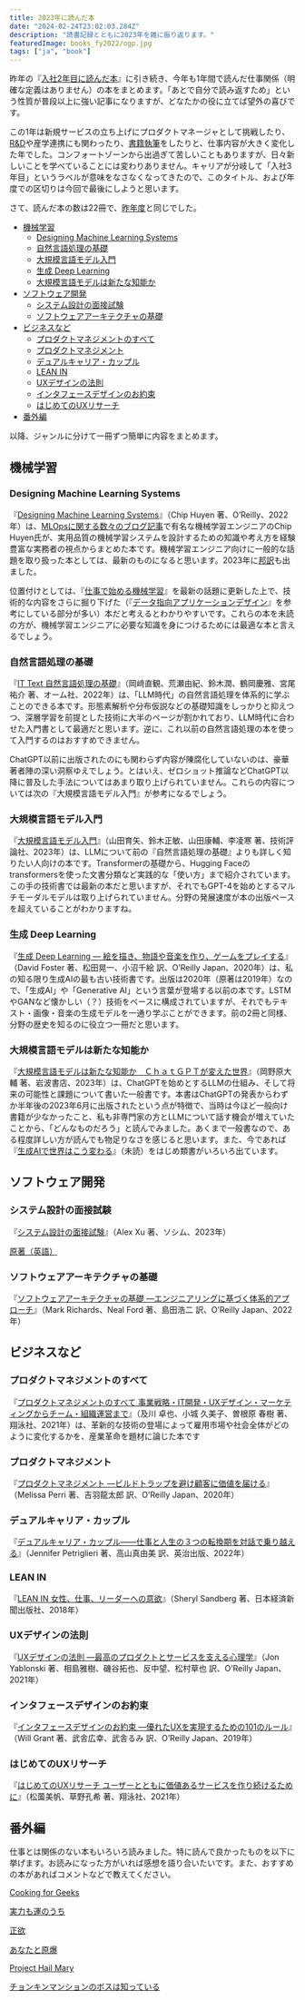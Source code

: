 ```yaml
---
title: 2023年に読んだ本
date: "2024-02-24T23:02:03.284Z"
description: "読書記録とともに2023年を雑に振り返ります。"
featuredImage: books_fy2022/ogp.jpg
tags: ["ja", "book"]
---
```


昨年の『[入社2年目に読んだ本](https://hippocampus-garden.com/books_fy2021/)』に引き続き、今年も1年間で読んだ仕事関係（明確な定義はありません）の本をまとめます。「あとで自分で読み返すため」という性質が普段以上に強い記事になりますが、どなたかの役に立てば望外の喜びです。

この1年は新規サービスの立ち上げにプロダクトマネージャとして挑戦したり、[R&D](https://blog.recruit.co.jp/data/articles/japanese-clip/)や産学連携にも関わったり、[書籍執筆](https://amzn.to/3w4vspJ)をしたりと、仕事内容が大きく変化した年でした。コンフォートゾーンから出過ぎて苦しいこともありますが、日々新しいことを学べていることには変わりありません。キャリアが分岐して「入社3年目」というラベルが意味をなさなくなってきたので、このタイトル、および年度での区切りは今回で最後にしようと思います。

さて、読んだ本の数は22冊で、[昨年度](https://hippocampus-garden.com/books_fy2021/)と同じでした。

- [機械学習](#機械学習)
  - [Designing Machine Learning Systems](#designing-machine-learning-systems)
  - [自然言語処理の基礎](#自然言語処理の基礎)
  - [大規模言語モデル入門](#大規模言語モデル入門)
  - [生成 Deep Learning](#生成-deep-learning)
  - [大規模言語モデルは新たな知能か](#大規模言語モデルは新たな知能か)
- [ソフトウェア開発](#ソフトウェア開発)
  - [システム設計の面接試験](#システム設計の面接試験)
  - [ソフトウェアアーキテクチャの基礎](#ソフトウェアアーキテクチャの基礎)
- [ビジネスなど](#ビジネスなど)
  - [プロダクトマネジメントのすべて](#プロダクトマネジメントのすべて)
  - [プロダクトマネジメント](#プロダクトマネジメント)
  - [デュアルキャリア・カップル](#デュアルキャリアカップル)
  - [LEAN IN](#lean-in)
  - [UXデザインの法則](#uxデザインの法則)
  - [インタフェースデザインのお約束](#インタフェースデザインのお約束)
  - [はじめてのUXリサーチ](#はじめてのuxリサーチ)
- [番外編](#番外編)

以降、ジャンルに分けて一冊ずつ簡単に内容をまとめます。

##  機械学習

### Designing Machine Learning Systems

『[Designing Machine Learning Systems](https://amzn.to/482tDXy)』（Chip Huyen 著、O’Reilly、2022年）は、[MLOpsに関する数々のブログ記事](https://huyenchip.com/)で有名な機械学習エンジニアのChip Huyen氏が、実用品質の機械学習システムを設計するための知識や考え方を経験豊富な実務者の視点からまとめた本です。機械学習エンジニア向けに一般的な話題を取り扱った本としては、最新のものになると思います。2023年に[邦訳](https://amzn.to/3Ssnuy5)も出ました。

位置付けとしては、『[仕事で始める機械学習](仕事ではじめる機械学習)』を最新の話題に更新した上で、技術的な内容をさらに掘り下げた（『[データ指向アプリケーションデザイン](https://hippocampus-garden.com/book_review_kleppmann/)』を参考にしている部分が多い）本だと考えるとわかりやすいです。これらの本を未読の方が、機械学習エンジニアに必要な知識を身につけるためには最適な本と言えるでしょう。

### 自然言語処理の基礎

『[IT Text 自然言語処理の基礎](https://amzn.to/42v0iDP)』（岡﨑直観、荒瀬由紀、鈴木潤、鶴岡慶雅、宮尾祐介 著、オーム社、2022年）は、「LLM時代」の自然言語処理を体系的に学ぶことのできる本です。形態素解析や分布仮説などの基礎知識をしっかりと抑えつつ、深層学習を前提とした技術に大半のページが割かれており、LLM時代に合わせた入門書として最適だと思います。逆に、これ以前の自然言語処理の本を使って入門するのはおすすめできません。

ChatGPT以前に出版されたのにも関わらず内容が陳腐化していないのは、豪華著者陣の深い洞察ゆえでしょう。とはいえ、ゼロショット推論などChatGPT以降に普及した手法についてはあまり取り上げられていません。これらの内容については次の『大規模言語モデル入門』が参考になるでしょう。

### 大規模言語モデル入門

『[大規模言語モデル入門](https://amzn.to/3SOrR7P)』（山田育矢、鈴木正敏、山田康輔、李凌寒 著、技術評論社、2023年）は、LLMについて前の『自然言語処理の基礎』よりも詳しく知りたい人向けの本です。Transformerの基礎から、Hugging Faceのtransformersを使った文書分類など実践的な「使い方」まで紹介されています。この手の技術書では最新の本だと思いますが、それでもGPT-4を始めとするマルチモーダルモデルは取り上げられていません。分野の発展速度が本の出版ペースを超えていることがわかりますね。

### 生成 Deep Learning

『[生成 Deep Learning ― 絵を描き、物語や音楽を作り、ゲームをプレイする](https://amzn.to/497yCYl)』（David Foster 著、松田晃一、小沼千絵 訳、O’Reilly Japan、2020年）は、私の知る限り生成AIの最も古い技術書です。出版は2020年（原著は2019年）なので、「生成AI」や「Generative AI」という言葉が登場する以前の本です。LSTMやGANなど懐かしい（？）技術をベースに構成されていますが、それでもテキスト・画像・音楽の生成モデルを一通り学ぶことができます。前の2冊と同様、分野の歴史を知るのに役立つ一冊だと思います。

### 大規模言語モデルは新たな知能か

『[大規模言語モデルは新たな知能か　ＣｈａｔＧＰＴが変えた世界](https://amzn.to/3SzO3kV)』（岡野原大輔 著、岩波書店、2023年）は、ChatGPTを始めとするLLMの仕組み、そして将来の可能性と課題について書いた一般書です。本書はChatGPTの発表からわずか半年後の2023年6月に出版されたという点が特徴で、当時は今ほど一般向け書籍が少なかったこと、私も非専門家の方とLLMについて話す機会が増えていたことから、「どんなものだろう」と読んでみました。あくまで一般書なので、ある程度詳しい方が読んでも物足りなさを感じると思います。また、今であれば『[生成AIで世界はこう変わる](https://amzn.to/3URlbYl)』（未読）をはじめ類書がいろいろ出ています。

## ソフトウェア開発

### システム設計の面接試験

『[システム設計の面接試験](https://amzn.to/49qhaxS)』（Alex Xu 著、ソシム、2023年）

[原著（英語）](https://amzn.to/3w8wscd)

### ソフトウェアアーキテクチャの基礎

『[ソフトウェアアーキテクチャの基礎 ―エンジニアリングに基づく体系的アプローチ](https://amzn.to/3SSJ3cm)』（Mark Richards、Neal Ford 著、島田浩二 訳、O’Reilly Japan、2022年）

## ビジネスなど

### プロダクトマネジメントのすべて

『[プロダクトマネジメントのすべて 事業戦略・IT開発・UXデザイン・マーケティングからチーム・組織運営まで](https://amzn.to/3uhooFI)』（及川 卓也、小城 久美子、曽根原 春樹 著、翔泳社、2021年）は、革新的な技術の登場によって雇用市場や社会全体がどのように変化するかを、産業革命を題材に論じた本です

### プロダクトマネジメント

『[プロダクトマネジメント ―ビルドトラップを避け顧客に価値を届ける](https://amzn.to/4byMmNa)』（Melissa Perri 著、吉羽龍太郎 訳、O’Reilly Japan、2020年）

### デュアルキャリア・カップル

『[デュアルキャリア・カップル――仕事と人生の３つの転換期を対話で乗り越える](https://amzn.to/3uueWid)』（Jennifer Petriglieri 著、高山真由美 訳、英治出版、2022年）

### LEAN IN

『[LEAN IN 女性、仕事、リーダーへの意欲](https://amzn.to/3OG1n63)』（Sheryl Sandberg 著、日本経済新聞出版社、2018年）

### UXデザインの法則

『[UXデザインの法則 ―最高のプロダクトとサービスを支える心理学](https://amzn.to/4bxL8Sm)』（Jon Yablonski 著、相島雅樹、磯谷拓也、反中望、松村草也 訳、O’Reilly Japan、2021年）

### インタフェースデザインのお約束

『[インタフェースデザインのお約束 ―優れたUXを実現するための101のルール](https://amzn.to/4bxl1es)』（Will Grant 著、武舎広幸、武舎るみ 訳、O’Reilly Japan、2019年）

### はじめてのUXリサーチ

『[はじめてのUXリサーチ ユーザーとともに価値あるサービスを作り続けるために](https://amzn.to/4bzXpWE)』（松薗美帆、草野孔希 著、翔泳社、2021年）

## 番外編

仕事とは関係のない本もいろいろ読みました。特に読んで良かったものを以下に挙げます。お読みになった方がいれば感想を語り合いたいです。また、おすすめの本があればコメントなどで教えてください。

[Cooking for Geeks](https://amzn.to/3SOhVKH)

[実力も運のうち](https://amzn.to/48iuDXA)

[正欲](https://amzn.to/3ul5Ap7)

[あなたと原爆](https://amzn.to/3UDW5vW)

[Project Hail Mary](https://amzn.to/49wqUXC)

[チョンキンマンションのボスは知っている](https://amzn.to/4bydR9K)
